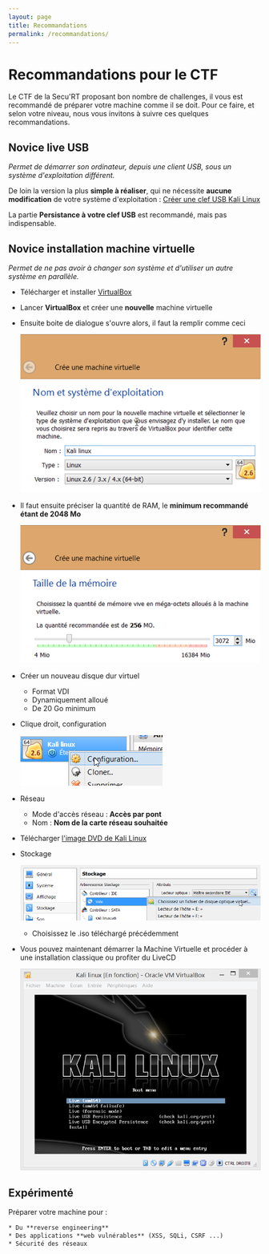 ```yaml
---
layout: page
title: Recommandations
permalink: /recommandations/
---
```


Recommandations pour le CTF
===========================

Le CTF de la Secu'RT proposant bon nombre de challenges, il vous est recommandé de préparer votre machine comme il se doit. 
Pour ce faire, et selon votre niveau, nous vous invitons à suivre ces quelques recommandations.


Novice live USB
---------------

*Permet de démarrer son ordinateur, depuis une client USB, sous un système d'exploitation différent.*

De loin la version la plus **simple à réaliser**, qui ne nécessite **aucune modification** de votre système d'exploitation : [Créer une clef USB Kali Linux](http://fr.docs.kali.org/installation-fr/kali-linux-sur-usb)

La partie **Persistance à votre clef USB** est recommandé, mais pas indispensable.


Novice installation machine virtuelle
-------------------------------------

*Permet de ne pas avoir à changer son système et d'utiliser un autre système en parallèle.*

* Télécharger et installer [VirtualBox](https://www.virtualbox.org/wiki/Downloads)
* Lancer **VirtualBox** et créer une **nouvelle** machine virtuelle
* Ensuite boite de dialogue s'ouvre alors, il faut la remplir comme ceci

	![Nom de la Machine virtuelle](assets/recommandations/virtualbox/new-name.png)
* Il faut ensuite préciser la quantité de RAM, le **minimum recommandé étant de 2048 Mo**

	![Ram Machine virtuelle](assets/recommandations/virtualbox/new-ram.png)

* Créer un nouveau disque dur virtuel
	* Format VDI
	* Dynamiquement alloué
	* De 20 Go minimum

* Clique droit, configuration

	![Configuration VM](assets/recommandations/virtualbox/vm-conf.png)

* Réseau
	* Mode d'accès réseau : **Accès par pont**
	* Nom : **Nom de la carte réseau souhaitée**

* Télécharger [l'image DVD de Kali Linux](https://www.kali.org/downloads/)
* Stockage

	![Configuration stockage](assets/recommandations/virtualbox/vm-storage.png)
	* Choisissez le .iso téléchargé précédemment

* Vous pouvez maintenant démarrer la Machine Virtuelle et procéder à une installation classique ou profiter du LiveCD

	![Démarrage Kali Linux](assets/recommandations/virtualbox/vm-start.png)


Expérimenté
-----------

Préparer votre machine pour : 

	* Du **reverse engineering**
	* Des applications **web vulnérables** (XSS, SQLi, CSRF ...)
	* Sécurité des réseaux